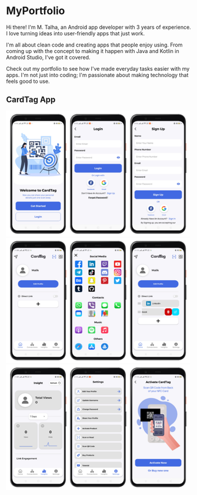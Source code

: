 ﻿# MyPortfolio

Hi there! I'm M. Talha, an Android app developer with 3 years of experience. I love turning ideas into user-friendly apps that just work.

I'm all about clean code and creating apps that people enjoy using. From coming up with the concept to making it happen with Java and Kotlin in Android Studio, I've got it covered.

Check out my portfolio to see how I've made everyday tasks easier with my apps. I'm not just into coding; I'm passionate about making technology that feels good to use.

## CardTag App
<img src="https://github.com/talha-malik-05/MyPortfolio/blob/main/images/CardTag/1.jpeg" width="500" /> <img src="https://github.com/talha-malik-05/MyPortfolio/blob/main/images/CardTag/2.jpeg" width="500" /> <img src="https://github.com/talha-malik-05/MyPortfolio/blob/main/images/CardTag/3.jpeg" width="500" /> 
